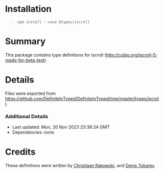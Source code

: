 # Installation
> `npm install --save @types/iscroll`

# Summary
This package contains type definitions for iscroll (http://cubiq.org/iscroll-5-ready-for-beta-test).

# Details
Files were exported from https://github.com/DefinitelyTyped/DefinitelyTyped/tree/master/types/iscroll.

### Additional Details
 * Last updated: Mon, 20 Nov 2023 23:36:24 GMT
 * Dependencies: none

# Credits
These definitions were written by [Christiaan Rakowski](https://github.com/csrakowski), and [Denis Tokarev](https://github.com/devlato).

